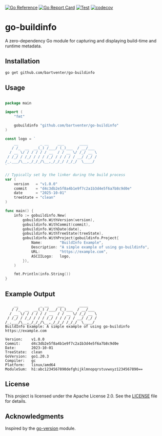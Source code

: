 [![Go Reference](https://pkg.go.dev/badge/github.com/bartventer/go-buildinfo.svg)](https://pkg.go.dev/github.com/bartventer/go-buildinfo)
[![Go Report Card](https://goreportcard.com/badge/github.com/bartventer/go-buildinfo)](https://goreportcard.com/report/github.com/bartventer/go-buildinfo)
[![Test](https://github.com/bartventer/go-buildinfo/actions/workflows/default.yml/badge.svg)](https://github.com/bartventer/go-buildinfo/actions/workflows/default.yml)
[![codecov](https://codecov.io/github/bartventer/go-buildinfo/graph/badge.svg?token=xkncFVoRsX)](https://codecov.io/github/bartventer/go-buildinfo)

# go-buildinfo

A zero-dependency Go module for capturing and displaying build-time and runtime metadata.

## Installation

```bash
go get github.com/bartventer/go-buildinfo
```

## Usage
```go

package main

import (
    "fmt"

    gobuildinfo "github.com/bartventer/go-buildinfo"
)

const logo = `
    __          _ __    ___       ____    
   / /_  __  __(_) /___/ (_)___  / __/___ 
  / __ \/ / / / / / __  / / __ \/ /_/ __ \
 / /_/ / /_/ / / / /_/ / / / / / __/ /_/ /
/_.___/\__,_/_/_/\__,_/_/_/ /_/_/  \____/
`

// Typically set by the linker during the build process
var (
    version   = "v1.0.0"
    commit    = "d4c3db2e5f8a4b1e9f7c2a1b3d4e5f6a7b8c9d0e"
    date      = "2025-10-01"
    treeState = "clean"
)

func main() {
    info := gobuildinfo.New(
        gobuildinfo.WithVersion(version),
        gobuildinfo.WithCommit(commit),
        gobuildinfo.WithDate(date),
        gobuildinfo.WithTreeState(treeState),
        gobuildinfo.WithProject(gobuildinfo.Project{
            Name:        "BuildInfo Example",
            Description: "A simple example of using go-buildinfo",
            URL:         "https://example.com",
            ASCIILogo:   logo,
        }),
    )

    fmt.Println(info.String())
}
```

## Example Output

```plaintext
    __          _ __    ___       ____    
   / /_  __  __(_) /___/ (_)___  / __/___ 
  / __ \/ / / / / / __  / / __ \/ /_/ __ \
 / /_/ / /_/ / / / /_/ / / / / / __/ /_/ /
/_.___/\__,_/_/_/\__,_/_/_/ /_/_/  \____/ 
BuildInfo Example: A simple example of using go-buildinfo
https://example.com

Version:    v1.0.0
Commit:     d4c3db2e5f8a4b1e9f7c2a1b3d4e5f6a7b8c9d0e
Date:       2023-10-01
TreeState:  clean
GoVersion:  go1.20.3
Compiler:   gc
Platform:   linux/amd64
ModuleSum:  h1:abc1234567890defghijklmnopqrstuvwxyz1234567890==
```

## License
This project is licensed under the Apache License 2.0. See the [LICENSE](LICENSE) file for details.

## Acknowledgments

Inspired by the [go-version](https://github.com/caarlos0/go-version) module.